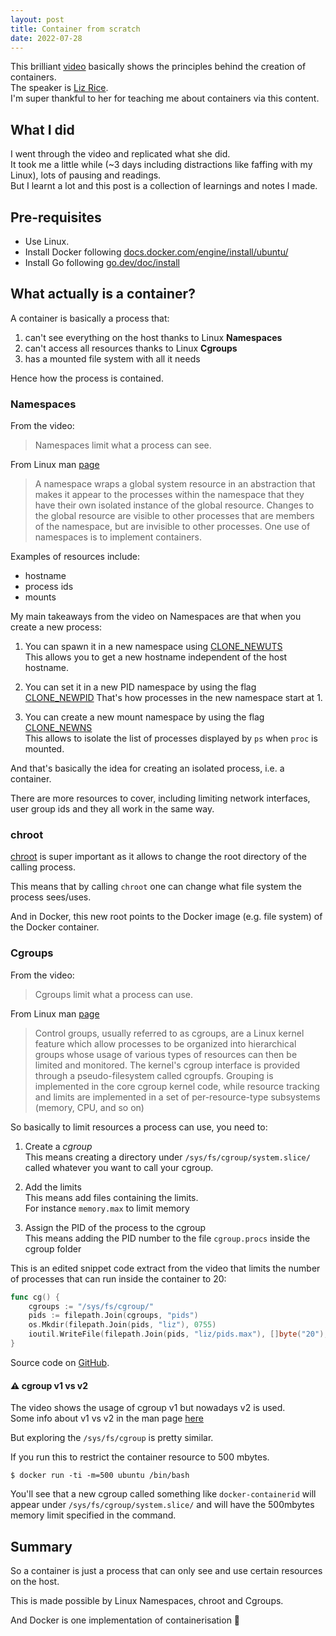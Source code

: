 ```yaml
---
layout: post
title: Container from scratch
date: 2022-07-28
---
```


This brilliant [video](https://www.youtube.com/watch?v=8fi7uSYlOdc) basically shows the principles behind the creation of containers.  
The speaker is [Liz Rice](https://www.lizrice.com/).  
I'm super thankful to her for teaching me about containers via this content.

## What I did

I went through the video and replicated what she did.  
It took me a little while (~3 days including distractions like faffing with my Linux), lots of pausing and readings.  
But I learnt a lot and this post is a collection of learnings and notes I made.

## Pre-requisites

* Use Linux.
* Install Docker following [docs.docker.com/engine/install/ubuntu/](https://docs.docker.com/engine/install/ubuntu/)
* Install Go following [go.dev/doc/install](https://go.dev/doc/install)

## What actually is a container?

A container is basically a process that:
1. can't see everything on the host thanks to Linux **Namespaces**
2. can't access all resources thanks to Linux **Cgroups**
3. has a mounted file system with all it needs

Hence how the process is contained.

### Namespaces

From the video:

> Namespaces limit what a process can see.

From Linux man [page](https://man7.org/linux/man-pages/man7/namespaces.7.html)

> A namespace wraps a global system resource in an abstraction that
>       makes it appear to the processes within the namespace that they
>       have their own isolated instance of the global resource.  Changes
>       to the global resource are visible to other processes that are
>       members of the namespace, but are invisible to other processes.
>       One use of namespaces is to implement containers.

Examples of resources include:
* hostname
* process ids
* mounts

My main takeaways from the video on Namespaces are that when you create a new process:

1. You can spawn it in a new namespace using [CLONE_NEWUTS](https://man7.org/linux/man-pages/man7/uts_namespaces.7.html)  
This allows you to get a new hostname independent of the host hostname.

2. You can set it in a new PID namespace by using the flag [CLONE_NEWPID](https://man7.org/linux/man-pages/man2/clone.2.html#:~:text=same%20clone%20call.-,CLONE_NEWPID,-(since%20Linux%202.6.24))  
That's how processes in the new namespace start at 1.

3. You can create a new mount namespace by using the flag [CLONE_NEWNS](https://man7.org/linux/man-pages/man7/mount_namespaces.7.html)  
This allows to isolate the list of processes displayed by `ps` when `proc` is mounted.


And that's basically the idea for creating an isolated process, i.e. a container.

There are more resources to cover, including limiting network interfaces, user group ids and they all work in the same way.

### chroot

[chroot](https://man7.org/linux/man-pages/man2/chroot.2.html) is super important as it allows to change the root directory of the calling process.

This means that by calling `chroot` one can change what file system the process sees/uses.

And in Docker, this new root points to the Docker image (e.g. file system) of the Docker container.

### Cgroups

From the video:

> Cgroups limit what a process can use.

From Linux man [page](https://man7.org/linux/man-pages/man7/cgroups.7.html)

> Control groups, usually referred to as cgroups, are a Linux
>       kernel feature which allow processes to be organized into
>       hierarchical groups whose usage of various types of resources can
>       then be limited and monitored.  The kernel's cgroup interface is
>       provided through a pseudo-filesystem called cgroupfs.  Grouping
>       is implemented in the core cgroup kernel code, while resource
>       tracking and limits are implemented in a set of per-resource-type
>       subsystems (memory, CPU, and so on)


So basically to limit resources a process can use, you need to:
1. Create a *cgroup*  
This means creating a directory under `/sys/fs/cgroup/system.slice/` called whatever you want to call your cgroup.  

2. Add the limits  
This means add files containing the limits.  
For instance `memory.max` to limit memory

3. Assign the PID of the process to the cgroup  
This means adding the PID number to the file `cgroup.procs` inside the cgroup folder

This is an edited snippet code extract from the video that limits the number of processes that can run inside the container to 20:

```go
func cg() {
    cgroups := "/sys/fs/cgroup/"
    pids := filepath.Join(cgroups, "pids")
    os.Mkdir(filepath.Join(pids, "liz"), 0755)
    ioutil.WriteFile(filepath.Join(pids, "liz/pids.max"), []byte("20"), 0700)
}
```

Source code on [GitHub](https://github.com/lizrice/containers-from-scratch/blob/master/main.go).


#### ⚠️ cgroup v1 vs v2

The video shows the usage of cgroup v1 but nowadays v2 is used.  
Some info about v1 vs v2 in the man page [here](https://man7.org/linux/man-pages/man7/cgroups.7.html#:~:text=by%20descendant%20cgroups.-,Cgroups%20version%201%20and%20version%202,-The%20initial%20release)

But exploring the `/sys/fs/cgroup` is pretty similar.

If you run this to restrict the container resource to 500 mbytes.
```
$ docker run -ti -m=500 ubuntu /bin/bash
```

You'll see that a new cgroup called something like `docker-containerid` will appear under `/sys/fs/cgroup/system.slice/` and will have the 500mbytes memory limit specified in the command.


## Summary

So a container is just a process that can only see and use certain resources on the host.

This is made possible by Linux Namespaces, chroot and Cgroups.



And Docker is one implementation of containerisation 🐋